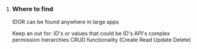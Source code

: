 1. <h3>Where to find</h3>
   IDOR can be found anywhere in large apps

	Keep an out for:
		ID's or values that could be ID's
		API's 
		complex permission hierarchies
		CRUD functionality 
		(Create Read Update Delete)

